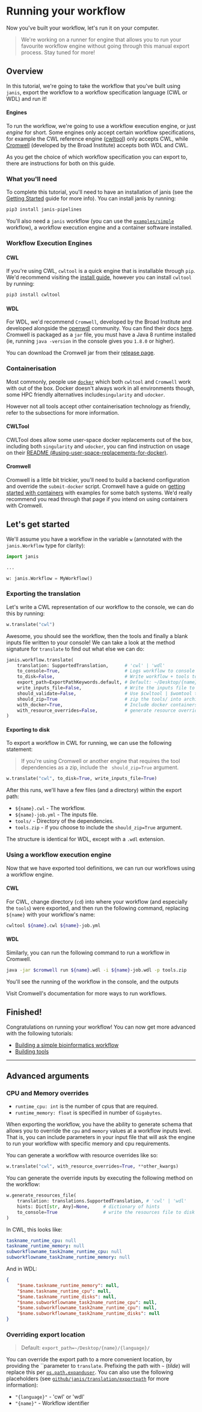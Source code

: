 # Running your workflow

Now you've built your workflow, let's run it on your computer.

> We're working on a runner for engine that allows you to run your favourite workflow engine without going through this manual export process. Stay tuned for more!

## Overview

In this tutorial, we're going to take the workflow that you've built using `janis`, export the workflow to a workflow specification language (CWL or WDL) and run it! 

#### Engines

To run the workflow, we're going to use a workflow execution engine, or just _engine_ for short. Some engines only accept certain workflow specifications, for example the CWL reference engine ([cwltool](https://github.com/common-workflow-language/cwltool)) only accepts CWL, while [Cromwell](https://github.com/broadinstitute/cromwell) (developed by the Broad Institute) accepts both WDL and CWL.

As you get the choice of which workflow specification you can export to, there are instructions for both on this guide.

### What you'll need

To complete this tutorial, you'll need to have an installation of janis (see the [Getting Started](/tutorials/gettingstarted) guide for more info). You can install janis by running:
```bash
pip3 install janis-pipelines
```

You'll also need a `janis` workflow (you can use the [`examples/simple`](/tutorials/simple) workflow), a workflow execution engine and a container software installed.


### Workflow Execution Engines

#### CWL
If you're using CWL, `cwltool` is a quick engine that is installable through `pip`. We'd recommend visiting the [install guide](https://github.com/common-workflow-language/cwltool#install), however you can install `cwltool` by running:

```bash
pip3 install cwltool
```

#### WDL

For WDL, we'd recommend `Cromwell`, developed by the Broad Institute and developed alongside the [openwdl](#) community. You can find their docs [here](https://cromwell.readthedocs.io/en/stable/tutorials/FiveMinuteIntro/). Cromwell is packaged as a `jar` file, you must have a Java 8 runtime installed (ie, running `java -version` in the console gives you `1.8.0` or higher).

You can download the Cromwell jar from their [release page](https://github.com/broadinstitute/cromwell/releases).

### Containerisation

Most commonly, people use [`docker`](https://www.docker.com/get-started) which both `cwltool` and `Cromwell` work with out of the box. Docker doesn't always work in all environments though, some HPC friendly alternatives include`singularity` and `udocker`.

However not all tools accept other containerisation technology as friendly, refer to the subsections for more information.

#### CWLTool

CWLTool does allow some user-space docker replacements out of the box, including both `singularity` and `udocker`, you can find instruction on usage on their [README (#using-user-space-replacements-for-docker)](https://github.com/common-workflow-language/cwltool#using-user-space-replacements-for-docker).

#### Cromwell

Cromwell is a little bit trickier, you'll need to build a backend configuration and override the `submit-docker` script. Cromwell have a guide on [getting started with containers](https://cromwell.readthedocs.io/en/stable/tutorials/Containers/) with examples for some batch systems. We'd really recommend you read through that page if you intend on using containers with Cromwell.


## Let's get started

We'll assume you have a workflow in the variable `w` (annotated with the `janis.Workflow` type for clarity):

```python
import janis

...

w: janis.Workflow = MyWorkflow()
```

### Exporting the translation

Let's write a CWL representation of our workflow to the console, we can do this by running:
```python
w.translate("cwl")
```

Awesome, you should see the workflow, then the tools and finally a blank inputs file written to your console! We can take a look at the method signature for `translate` to find out what else we can do:

```python
janis.workflow.translate(
    translation: SupportedTranslation,		# 'cwl' | 'wdl'
    to_console=True,						# Logs workflow to console
    to_disk=False,							# Write workflow + tools to disk
    export_path=ExportPathKeywords.default,	# Default: ~/Desktop/{name}/{language}/
    write_inputs_file=False,				# Write the inputs file to disk
    should_validate=False,					# Use $cwltool | $womtool to validate wf
    should_zip=True							# zip the tools/ into archive
    with_docker=True,						# Include docker containers export
    with_resource_overrides=False,			# generate resource overrides at a workflow level
)
```

#### Exporting to disk

To export a workflow in CWL for running, we can use the following statement:

> If you're using Cromwell or another engine that requires the tool dependencies as a zip, include the ` should_zip=True` argument.
```python
w.translate("cwl", to_disk=True, write_inputs_file=True)
```

After this runs, we'll have a few files (and a directory) within the export path:

- `${name}.cwl` - The workflow.
- `${name}-job.yml` - The inputs file.
- `tools/` - Directory of the dependencies.
- `tools.zip` - if you choose to include the `should_zip=True` argument.

The structure is identical for WDL, except with a `.wdl` extension.

### Using a workflow execution engine

Now that we have exported tool definitions, we can run our workflows using a workflow engine.

#### CWL

For CWL, change directory (`cd`) into where your workflow (and especially the `tools`) were exported, and then run the following command, replacing `${name}` with your workflow's name:

```bash
cwltool ${name}.cwl ${name}-job.yml
```

#### WDL
Similarly, you can run the following command to run a workflow in Cromwell.

```bash
java -jar $cromwell run ${name}.wdl -i ${name}-job.wdl -p tools.zip
```
You'll see the running of the workflow in the console, and the outputs 

Visit Cromwell's documentation for more ways to run workflows.

## Finished!

Congratulations on running your workflow! You can now get more advanced with the following tutorials:

- [Building a simple bioinformatics workflow](/tutorials/alignsortedbam)
- [Building tools](/tutorials/buildtools)

----

## Advanced arguments

### CPU and Memory overrides

- `runtime_cpu: int` is the number of cpus that are required.
- `runtime_memory: float` is specified in number of `Gigabytes`.

When exporting the workflow, you have the ability to generate schema that allows you to override the `cpu` and `memory` values at a workflow inputs level. That is, you can include parameters in your input file that will ask the engine to run your workflow with specific memory and cpu requirements.

You can generate a workflow with resource overrides like so:
```python
w.translate("cwl", with_resource_overrides=True, **other_kwargs)
```

You can generate the override inputs by executing the following method on the workflow:
```python
w.generate_resources_file(
    translation: translations.SupportedTranslation, # 'cwl' | 'wdl'
    hints: Dict[str, Any]=None,		# dictionary of hints
    to_console=True					# write the resources file to disk
)
```

In CWL, this looks like:
```yaml
taskname_runtime_cpu: null
taskname_runtime_memory: null
subworkflowname_task2name_runtime_cpu: null
subworkflowname_task2name_runtime_memory: null
```

And in WDL:
```json
{
    "$name.taskname_runtime_memory": null, 			
    "$name.taskname_runtime_cpu": null,
    "$name.taskname_runtime_disks": null,
    "$name.subworkflowname_task2name_runtime_cpu": null,
    "$name.subworkflowname_task2name_runtime_cpu": null,
    "$name.subworkflowname_task2name_runtime_disks": null
}
```

### Overriding export location
> Default: `export_path=~/Desktop/{name}/{language}/`

You can override the export path to a more convenient location, by providing the ``parameter to `translate`. Prefixing the path with `~` (_tilde_) will replace this per [`os.path.expanduser`](https://docs.python.org/3/library/os.path.html#os.path.expanduser). You can also use the following placeholders (see [`github/janis/translation/exportpath`](https://github.com/PMCC-BioinformaticsCore/janis/blob/master/janis/translations/exportpath.py) for more information):

- `"{language}"` - 'cwl' or 'wdl'
- `"{name}"` - Workflow identifier
